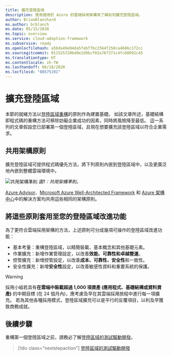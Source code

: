 ```yaml
---
title: 擴充登陸區域
description: 使用適用於 Azure 的雲端採用架構來了解如何擴充登陸區域。
author: BrianBlanchard
ms.author: brblanch
ms.date: 05/15/2020
ms.topic: overview
ms.service: cloud-adoption-framework
ms.subservice: ready
ms.openlocfilehash: a5bda49e04da5febf7bc2564f250ca4686c172cc
ms.sourcegitcommit: 011525720bd9e2d9bcf03a76f371c4fc68092c45
ms.translationtype: HT
ms.contentlocale: zh-TW
ms.lasthandoff: 08/18/2020
ms.locfileid: "88575191"
---
```

# <a name="expand-your-landing-zone"></a>擴充登陸區域

本節的就緒方法以[登陸區域重構](../landing-zone/refactor.md)的原則作為建置基礎。 如該文章所述，基礎結構即程式碼的重構方法可移除妨礙企業成功的因素，同時將風險降至最低。 這一系列的文章假設您已部署第一個登陸區域，且現在想要擴充該登陸區域以符合企業需求。

## <a name="shared-architecture-principles"></a>共用架構原則

擴充登陸區域可提供程式碼優先方法，將下列原則內嵌到登陸區域中，以及更廣泛地內嵌到整體雲端環境中。

![共用架構準則](../../_images/ready/shared-principles.png)
_圖1：共用架構準則。_

[Azure Advisor](/azure/advisor/advisor-overview)、[Microsoft Azure Well-Architected Framework](/azure/architecture/framework) 和 [Azure 架構中心](/azure/architecture)中的解決方案均共用這些相同的架構原則。

## <a name="applying-these-principles-to-your-landing-zone-improvements"></a>將這些原則套用至您的登陸區域改進功能

為了更符合雲端採用架構的方法，上述原則可分成幾項可操作的登陸區域改進功能：

- 基本考量：重構登陸區域，以精簡裝載、基本概念和其他基礎元素。
- 作業擴充：新增作業管理設定，以改善**效能、可靠性和卓越營運**。
- 控管擴充：新增控管設定，以改善**成本、可靠性、安全性**和一致性。
- 安全性擴充：新增**安全性**設定，以改善敏感性資料和重要系統的保護。

> [!WARNING]
> 採用小組若具有**在雲端中裝載超過 1,000 項資產 (應用程式、基礎結構或資料資產)** 的中期目標 (在 24 個月內)，應考慮及早在其雲端採用旅程中進行每一項擴充。 若為其他各種採用模式，登陸區域擴充可以是平行的反覆項目，以利及早獲致商務成就。

## <a name="next-steps"></a>後續步驟

重構第一個登陸區域之前，請務必了解[登陸區域的測試驅動開發](./test-driven-development.md)。

> [!div class="nextstepaction"]
> [登陸區域的測試驅動開發](./test-driven-development.md)
